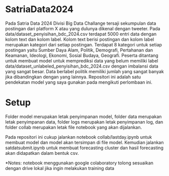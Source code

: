 # SatriaData2024

Pada Satria Data 2024 Divisi Big Data Challange tersaji sekumpulan data postingan dari platform X atau yang dulunya dikenal dengan tweeter. Pada data/dataset_penyisihan_bdc_2024.csv terdapat 5000 entri data dengan kolom text dan kolom label. Kolom text berisi postingan dan kolom label merupakan kategori dari setiap postingan. Terdapat 8 kategori untuk setiap postingan yaitu Sumber Daya Alam, Politik, Demografi, Pertahanan dan Keamanan, Ideologi, Ekonomi, Sosial Budaya, Geografi. Peserta ditantang untuk membuat model untuk memprediksi data yang belum memiliki label data/dataset_unlabeled_penyisihan_bdc_2024.csv dengan imbalansi data yang sangat besar. Data berlabel politik memiliki jumlah yang sangat banyak jika dibandingkan dengan yang lainnya. Repositori ini adalah satu pendekatan model yang saya gunakan pada mengikuti perlombaan ini.

# Setup
Folder model merupakan letak penyimpanan model, folder data merupakan letak penyimpanan data, folder logs merupakan letak penyimpanan log, dan folder collab merupakan letak file notebook yang akan dijalankan.

Pada repositori ini cukup jalankan notebook collab/lastday.ipynb untuk membuat model dan model akan tersimpan di file model. Kemudian jalankan satdatsubmit.ipynb untuk membuat forecasting cluster dan hasil forecasting akan didapatkan dalam bentuk csv. 


*Notes: notebook menggunakan google colaboratory tolong sesuaikan dengan drive lokal jika ingin melakukan training data  
